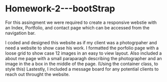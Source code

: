 # Homework-2---bootStrap

For this assingment we were required to create a responsive webstie with an Index, Portfolio, and contact page which can be accessed from the navigation bar. 

I coded and designed this website as if my client was a photogrpaher and need a website to show case his work. 
I formatted the porfolio page with a loose grid to show case 12 images in an easy to view layout.
Also included a about me page with a small paraparagh describing the photographer and an image in the a box in the middle of the page. (Using the container class, to style this)
Lastestly, I included a message board for any potential clients to reach out throught the website. 

